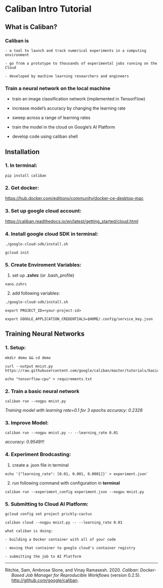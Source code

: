 Caliban Intro Tutorial
================

## What is Caliban?

### Caliban is

    - a tool to launch and track numerical experiments in a computing environment
    
    - go from a prototype to thousands of experimental jobs running on the Cloud
    
    - developed by machine learning researchers and engineers

### Train a neural network on the local machine

  - train an image classification network (implemented in TensorFlow)

  - increase model’s accuracy by changing the learning rate

  - sweep across a range of learning rates

  - train the model in the cloud on Google’s AI Platform

  - develop code using caliban shell

## Installation

### 1\. In terminal:

```{bash}
pip install caliban
```

### 2\. Get docker:

<https://hub.docker.com/editions/community/docker-ce-desktop-mac>

### 3\. Set up google cloud account:

<https://caliban.readthedocs.io/en/latest/getting_started/cloud.html>

### 4\. Install google cloud SDK in terminal:

``` {bash}
./google-cloud-sdk/install.sh

gcloud init
```

### 5\. Create Enviroment Variables:

1.  set up **.zshrc** (or .bash\_profile)

<!-- end list -->

``` {bash}
nano.zshrc
```

2.  add following variables:

<!-- end list -->

``` {bash}
./google-cloud-sdk/install.sh

export PROJECT_ID=<your-project-id>

export GOOGLE_APPLICATION_CREDENTIALS=$HOME/.config/service_key.json
```

## Training Neural Networks

### 1\. Setup:

``` {bash}
mkdir demo && cd demo

curl --output mnist.py https://raw.githubusercontent.com/google/caliban/master/tutorials/basic/mnist.py

echo "tensorflow-cpu" > requirements.txt
```

### 2\. Train a basic neural network

``` {bash}
caliban run --nogpu mnist.py
```

*Training model with learning rate=0.1 for 3 epochs* *accuracy: 0.2328*

### 3\. Improve Model:

``` {bash}
caliban run --nogpu mnist.py -- --learning_rate 0.01
```

*accuracy: 0.9549\!\!\!*

### 4\. Experiment Brodcasting:

1.  create a .json file in terminal

<!-- end list -->

``` {bash}
echo '{"learning_rate": [0.01, 0.001, 0.0001]}' > experiment.json`
```

2.  run following command with configuration in **terminal**

<!-- end list -->

``` {bash}
caliban run --experiment_config experiment.json --nogpu mnist.py
```

### 5\. Submitting to Cloud AI Platform:

``` {bash}
gcloud config set project prickly-cactus

caliban cloud --nogpu mnist.py -- --learning_rate 0.01
```

    what caliban is doing:
    
    - building a Docker container with all of your code
    
    - moving that container to google cloud's container registry
    
    - submitting the job to AI Platform

-----

<div id="refs" class="references hanging-indent">

<div id="ref-caliban2020github">

Ritchie, Sam, Ambrose Slone, and Vinay Ramasesh. 2020. *Caliban:
Docker-Based Job Manager for Reproducible Workflows* (version 0.2.5).
<http://github.com/google/caliban>.

</div>

</div>
